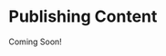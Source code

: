 # Publishing Content 

Coming Soon!

<!--
[$LIFERAY_LEARN_YOUTUBE_URL$]=https://www.youtube.com/embed/T2miIsAkqfc

## Exercise Goals 
- Enable Publications and Create a New Publication 
- Invite Users to a Publication 
- Schedule a Publication and View the Changes 

## Enable Publications and Create a New Publication 
1. **Sign In** as your platform Administrator. 
2. **Open** the _Global Menu_. 
3. **Go to** `Applications` &rarr; `Publications`. 
4. **Click** _Publications_. 
5. **Click** the _Enable Publications_ toggle. 
6. **Click** _Save_. 
7. **Click** the _Add_ button at the top right. 
8. **Type** `New Year Updates - 2022` as the _Name_. 
9. **Click** the _Create_ button. 
	- You should see the new _Publication_ listed on the _Ongoing_ tab. Additionally, you should see a bar at the top of your browser with a blue dot and the name of the active Publication. 

## Add Pages in the New Publication 
1. **Open** the _Global Menu_. 
2. **Go to** the _Sites_ tab. 
3. **Click** _View All_. 
4. **Click** the _My Sites_ tab. 
5. **Choose** the _Marvin Robotics_ Site. 
6. **Open** the _Site Menu_. 
7. **Go to** `Site Builder` &rarr; `Pages`. 
8. **Click** the _Add_ button. 
9. **Select** _Public Page_. 
10. **Choose** a _Blank_ Content Page. 
11. **Type** `Marvin Machines` as the _Name_. 
12. **Click** _Add_. 

## Add Fragments to the New Page 
1. **Open** the _Fragments and Widgets_ menu in the sidebar (the plus icon). 
2. **Go to** `Fragments` &rarr; `Featured Content`. 
3. **Drag and Drop** a _Features_ fragment onto the Page. 
4. **Click** _Publish_. 
5. **Click** _Marvin Machines_ in the list of _Public Pages_ to view. 

## Add Two More Public Pages 
1. **Click** the _Back_ (<) arrow beside _Marvin Machines_. 
2. **Click** the _Add_ button beside _Public Pages_. 
3. **Choose** _Add Page_. 
4. **Choose** _Blank_. 
5. **Type** `Revolutionary Robotics` as the _Name_. 
6. **Click** _Add_. 
7. **Click** _Publish_. 
	- We will leave the Page blank for now. 
8. **Click** the _Add_ button beside _Public Pages_. 
9. **Choose** _Add Page_. 
10. **Choose** _Blank_. 
11. **Type** `Contact Us` as the _Name_. 
12. **Click** _Add_. 
13. **Click** _Publish_. 
	- We will leave the Page blank for now. 

## Review and Publish Changes to the Publication 
1. **Click** the _New Year Updates - 2022_ drop-down bar menu at the top of the page. 
2. **Click** _Review Changes_. 
	- You should see a list of the changes we just made. 
3. **Click** the _Marvin Machines_ change to view in more detail. 
4. **Click** the _Publish_ button at the top right next to _Schedule_. 
	- You should see a message that says "No unresolved conflicts, ready to publish." 
5. **Click** _Publish_. 
6. **Open** the _Personal Menu_. 
7. **Click** on _My Sites_. 
8. **Click** the _My Sites_ tab. 
9. **Choose** _Marvin Robotics_. 
	- You should see the new pages we added using the Publication. 

## Create a New User to Manage a Publication 
1. **Open** the _Global Menu_. 
2. **Go to** `Control Panel` &rarr; `Users` &rarr; `Users and Organizations`. 
	- Make sure the bar menu at the top says Production. 
3. **Click** the _Add_ (plus) icon to add a new User. 
4. **Type** `d.babel` as the _Screen Name_. 
5. **Type** `d.babel@marvinrobotics` as the _Email Address_. 
6. **Type** `Douglas` as the _First Name_. 
7. **Type** `Babel` as the _Last Name_. 
8. **Click** _Save_. 

## Assign Douglas Membership, a Role, and a Password 
1. **Click** _Memberships_ in the menu on the left. 
2. **Click** _Select_ next to _Sites_. 
3. **Choose** _Marvin Robotics_. 
4. **Click** _Save_. 
5. **Click** _Roles_ in the menu on the left. 
6. **Click** _Select_ next to _Site Roles_. 
7. **Choose** _Site Administrator_. 
8. **Click** _Save_. 
9. **Click** _Password_ in the menu on the left. 
10. **Type** a _New Password_ and _Enter Again_. 
	- For simplicity, you can use `test`. 
11. **Click** _Save_. 
	- If this is the first new User you have created, be sure to disable email verification by opening the Global Menu and going to Control Panel &rarr; Configuration &rarr; Instance Settings. Click on User Authentication and deselect the checkbox beside "Require strangers to verify their email address?" 

## Create a Design Updates Publication 
1. **Open** the _Production_ bar menu at the top of the Page. 
2. **Choose** _Create a New Publication_. 
3. **Type** `Design Updates` for the _Name_. 
4. **Click** _Create_. 

## Invite Douglas Babel to the Publication 
1. **Click** the _Options_ (three dots) icon. 
2. **Select** _Invite Users_. 
3. **Click** the _Viewer_ drop-down. 
4. **Select** _Publisher_. 
5. **Type** _Douglas_ under _People_ and select _Douglas Babel_ from the drop-down. 
6. **Click** _Send_. 
7. **Click** _OK_ in the pop-up. 

## Sign In as Douglas Babel 
1. **Open** the _Personal Menu_. 
2. **Click** _Sign Out_. 
3. **Click** _Sign In_. 
4. **Sign In** as Douglas Babel using the email and password just established. 
5. **Click** _I Agree_ to the _Terms of Use_. 
6. **Type** a _New Password_ and _Enter Again_. 
7. **Click** _Save_. 
8. **Type** a _Password Reminder_. 
9. **Click** _Save_. 

## Access the Publication as Douglas Babel 
1. **Open** the _Personal Menu_. 
2. **Click** _Notifications_. 
	- You should see a Notification from your Administrator inviting Douglas to work on Design Updates as a Publisher. 
3. **Click** on the drop-down bar menu at the top. 
4. **Click** _Select a Publication_ if the bar menu reads _Production_. 
5. **Choose** _Design Updates_. 
6. **Open** the _Personal Menu_. 
7. **Click** _My Sites_. 
8. **Click** the _My Sites_ tab in the pop-up. 
9. **Choose** _Marvin Robotics_. 

## Make Changes to a Page on the Marvin Robotics Site 
1. **Open** the _Site Menu_. 
2. **Click** the _Page Tree_ icon. 
3. **Select** _Marvin Machines_ from the menu. 
4. **Click** the _Edit_ (pencil) icon at the top of the page. 
5. **Open** the _Browser_ sidebar (arrow icon). 
6. **Click** the plus (+) icon to expand the _Container_ fragment. 
7. **Click** to select the first _Container_ fragment within the larger _Container_. 
8. **Click** the _Styles_ tab underneath the _Page Elements_. 
9. **Click** the plus icon beside _Select Image_ under _Background &rarr; Background Image_. 
10. **Click** _Select File_. 
11. **Go to** the exercise file folder. 
12. **Select** `seasonal_banner.jpg`. 
13. **Click** _Open_. 
14. **Click** _Add_. 
15. **Click** _Publish_ at the top right. 

## Compare the Publication and the Current Site 
1. **Open** the drop-down bar menu at the top of the page. 
2. **Select** _Work on Production_. 
	- This will take you to the Site in its current state. You should see that the seasonal banner no longer appears. 
3. **Open** the drop-down bar menu. 
4. **Select** _Work on Design Updates_. 
	- This will take you back to the Publication. 

## Schedule the Publication for Release 
1. **Open** the drop-down bar menu at the top of the page. 
2. **Select** _Review Changes_. 
3. **Click** _Schedule_ at the top right. 
4. **Select** today's date. 
5. **Choose** a publication time of 2 minutes from the current time. 
6. **Click** _Schedule_. 
7. **Go to** the _Marvin Machines_ page of the _Marvin Robotics_ Site. 
8. **View** the changes once the scheduled time is reached. 

---

## Bonus Exercise 
1. Create an additional publication. Make changes to the publication and to Production so that there are conflicts (for example, add duplicate folders or move a Web Content article). Resolve any conflicts that you are notified about when you attempt to publish the Publication. 
-->